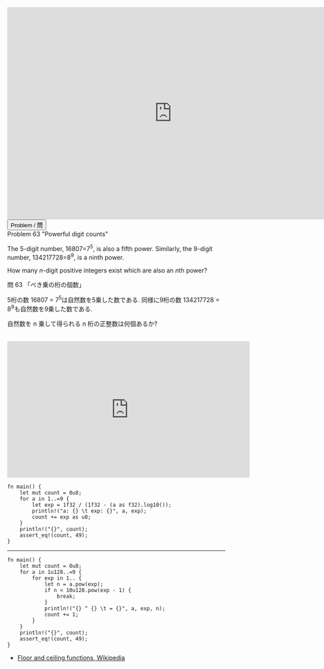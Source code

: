 <html><iframe src="https://docs.google.com/presentation/d/e/2PACX-1vRjkPZqNJK_r5M0LkqV-LfHCk-thkxgkV8pCSgKSqnY0wsiHnslcCekYgxbiwms-opK-uJltTsyNCG-/embed?start=false&loop=false&delayms=60000" frameborder="0" width="760" height="490" allowfullscreen="true" mozallowfullscreen="true" webkitallowfullscreen="true"></iframe></html>

<html>
<button class="accordion" onclick="toggle('the-accordion');">Problem / 問</button>
<div id="the-accordion" class="panel w3-hide">
Problem 63 "Powerful digit counts"

<p>The 5-digit number, 16807=7<sup>5</sup>, is also a fifth power. Similarly, the 9-digit number, 134217728=8<sup>9</sup>, is a ninth power.</p>
<p>How many <i>n</i>-digit positive integers exist which are also an <i>n</i>th power?</p>



問 63 「べき乗の桁の個数」

5桁の数 16807 = 7<sup>5</sup>は自然数を5乗した数である. 同様に9桁の数 134217728 = 8<sup>9</sup>も自然数を9乗した数である.

自然数を n 乗して得られる n 桁の正整数は何個あるか?

</div>
</html>

<html><center><br><iframe width="560" height="315" src="https://www.youtube.com/embed/X32dce7_D48" title="YouTube video player" frameborder="0" allow="accelerometer; autoplay; clipboard-write; encrypted-media; gyroscope; picture-in-picture" allowfullscreen></iframe></center></html>

```rust,editable
fn main() {
    let mut count = 0u8;
    for a in 1..=9 {
        let exp = 1f32 / (1f32 - (a as f32).log10());
        println!("a: {} \t exp: {}", a, exp);
        count += exp as u8;
    }
    println!("{}", count);
    assert_eq!(count, 49);
}
```
---
```rust,editable
fn main() {
    let mut count = 0u8;
    for a in 1u128..=9 {
        for exp in 1.. {
            let n = a.pow(exp);
            if n < 10u128.pow(exp - 1) {
                break;
            }
            println!("{} ^ {} \t = {}", a, exp, n);
            count += 1;
        }
    }
    println!("{}", count);
    assert_eq!(count, 49);
}
```

- [Floor and ceiling functions, Wikipedia](https://en.wikipedia.org/wiki/Floor_and_ceiling_functions)